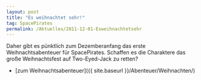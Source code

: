 ```yaml
---
layout: post
title: "Es weihnachtet sehr!"
tag: SpacePirates
permalink: /Aktuelles/2011-12-01-Esweihnachtetsehr
---
```


Daher gibt es pünktlich zum Dezemberanfang das erste Weihnachtsabenteuer für SpacePirates. Schaffen es die Charaktere das große Weihnachtsfest auf Two-Eyed-Jack zu retten?

- [zum Weihnachtsabenteuer]({{ site.baseurl }}/Abenteuer/Weihnachten/)
